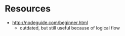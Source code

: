 # Resources

- http://nodeguide.com/beginner.html
  - outdated, but still useful because of logical flow
